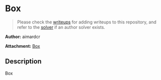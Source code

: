 # Box

> Please check the [writeups](./writeups/) for adding writeups to this repository, and refer to the [solver](./solver/) if an author solver exists.

**Author:** aimardcr

**Attachment:** [Box](Box)


## Description
Box
